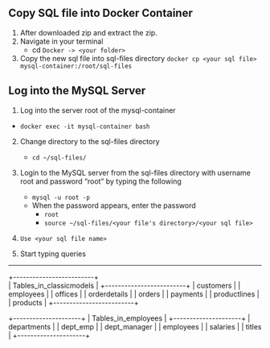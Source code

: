 ## Copy SQL file into Docker Container
1. After downloaded zip and extract the zip.
2. Navigate in your terminal 
   * cd `Docker -> <your folder>`
3. Copy the new sql file into sql-files directory 
   `docker cp <your sql file> mysql-container:/root/sql-files`

## Log into the MySQL Server
1. Log into the server root of the mysql-container
  * `docker exec -it mysql-container bash`

2. Change directory to the sql-files directory
   * `cd ~/sql-files/`

3. Login to the MySQL server from the sql-files directory with username root and password “root” by typing the following
   * `mysql -u root -p`
   * When the password appears, enter the password
     * `root`
     * `source ~/sql-files/<your file's directory>/<your sql file>`
4. `Use <your sql file name>`

5. Start typing queries

----------------------------------------------
+-------------------------+   
| Tables_in_classicmodels |
+-------------------------+
| customers               |
| employees               |
| offices                 |
| orderdetails            |
| orders                  |
| payments                |
| productlines            |
| products                |
+-------------------------+

+---------------------+
| Tables_in_employees |
+---------------------+
| departments         |
| dept_emp            |
| dept_manager        |
| employees           |
| salaries            |
| titles              |
+---------------------+